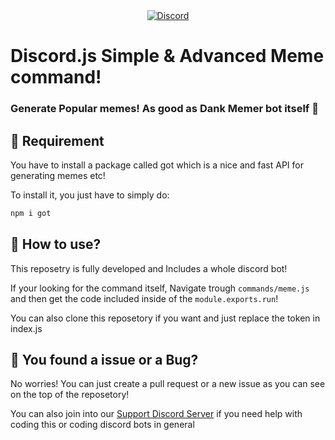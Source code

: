 <div align="center">
  <a href="https://discord.gg/2RPg23k">
    <img src="https://discordapp.com/api/guilds/416512197590777857/embed.png" alt="Discord" />
  </a>
</div>

# Discord.js Simple & Advanced Meme command!
### Generate Popular memes! As good as Dank Memer bot itself 🐸
## 📕 Requirement 
You have to install a package called got which is a nice and fast API for generating memes etc! 

To install it, you just have to simply do:
```js
npm i got
```

## 📗 How to use?
This reposetry is fully developed and Includes a whole discord bot!

If your looking for the command itself, Navigate trough `commands/meme.js` and then get the code included inside of the `module.exports.run`!

You can also clone this reposetory if you want and just replace the token in index.js

## 🐛 You found a issue or a Bug?
No worries! You can just create a pull request or a new issue as you can see on the top of the reposetory!

You can also join into our [Support Discord Server](https://discord.gg/2RPg23k) if you need help with coding this or coding discord bots in general



